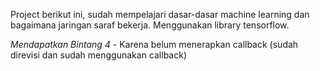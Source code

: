 Project berikut ini, sudah mempelajari dasar-dasar machine learning dan bagaimana jaringan saraf bekerja. Menggunakan library tensorflow.

*Mendapatkan Bintang 4* - Karena belum menerapkan callback (sudah direvisi dan sudah menggunakan callback)
